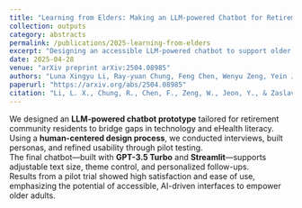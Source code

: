 ```yaml
---
title: "Learning from Elders: Making an LLM-powered Chatbot for Retirement Communities more Accessible through User-centered Design"
collection: outputs
category: abstracts
permalink: /publications/2025-learning-from-elders
excerpt: "Designing an accessible LLM-powered chatbot to support older adults in retirement communities using a human-centered approach."
date: 2025-04-28
venue: "arXiv preprint arXiv:2504.08985"
authors: "Luna Xingyu Li, Ray-yuan Chung, Feng Chen, Wenyu Zeng, Yein Jeon, Oleg Zaslavsky"
paperurl: "https://arxiv.org/abs/2504.08985"
citation: "Li, L. X., Chung, R., Chen, F., Zeng, W., Jeon, Y., & Zaslavsky, O. (2025). &quot;Learning from Elders: Making an LLM-powered Chatbot for Retirement Communities more Accessible through User-centered Design.&quot; <i>arXiv preprint arXiv:2504.08985</i>. https://doi.org/10.48550/arXiv.2504.08985"
---
```


We designed an **LLM-powered chatbot prototype** tailored for retirement community residents to bridge gaps in technology and eHealth literacy.  
Using a **human-centered design process**, we conducted interviews, built personas, and refined usability through pilot testing.  
The final chatbot—built with **GPT-3.5 Turbo** and **Streamlit**—supports adjustable text size, theme control, and personalized follow-ups.  
Results from a pilot trial showed high satisfaction and ease of use, emphasizing the potential of accessible, AI-driven interfaces to empower older adults.
